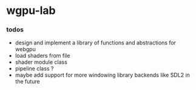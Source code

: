# wgpu-lab

### todos
- design and implement a library of functions and abstractions for webgpu
- load shaders from file
- shader module class
- pipeline class ?
- maybe add support for more windowing library backends like SDL2 in the future
